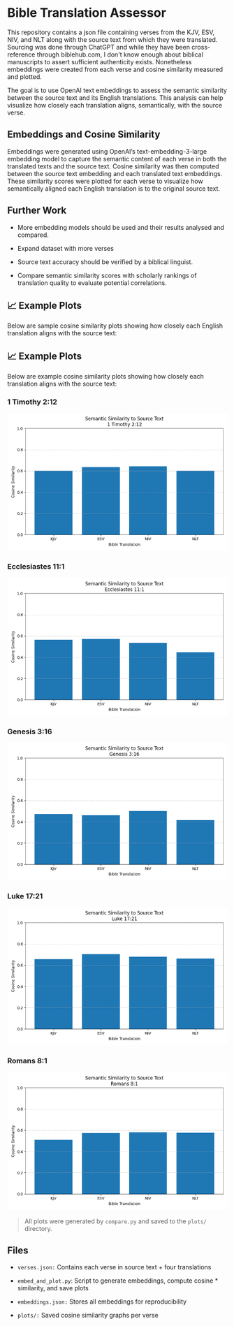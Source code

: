 # Bible Translation Assessor

This repository contains a json file containing verses from the KJV, ESV, NIV, and NLT along with the source text from which they were translated. Sourcing was done through ChatGPT and while they have been cross-reference through biblehub.com, I don't know enough about biblical manuscripts to assert sufficient authenticity exists. Nonetheless embeddings were created from each verse and cosine similarity measured and plotted. 

The goal is to use OpenAI text embeddings to assess the semantic similarity between the source text and its English translations. This analysis can help visualize how closely each translation aligns, semantically, with the source verse.

## Embeddings and Cosine Similarity 
Embeddings were generated using OpenAI’s text-embedding-3-large embedding model to capture the semantic content of each verse in both the translated texts and the source text. Cosine similarity was then computed between the source text embedding and each translated text embeddings. These similarity scores were plotted for each verse to visualize how semantically aligned each English translation is to the original source text.

## Further Work
* More embedding models should be used and their results analysed and compared. 

* Expand dataset with more verses 

* Source text accuracy should be verified by a biblical linguist. 

* Compare semantic similarity scores with scholarly rankings of translation quality to evaluate potential correlations.

## 📈 Example Plots

Below are sample cosine similarity plots showing how closely each English translation aligns with the source text:

## 📈 Example Plots

Below are example cosine similarity plots showing how closely each translation aligns with the source text:

### 1 Timothy 2:12  
![1 Timothy 2:12](plots/1_Timothy_2-12.png)

### Ecclesiastes 11:1  
![Ecclesiastes 11:1](plots/Ecclesiastes_11-1.png)

### Genesis 3:16  
![Genesis 3:16](plots/Genesis_3-16.png)

### Luke 17:21  
![Luke 17:21](plots/Luke_17-21.png)

### Romans 8:1  
![Romans 8:1](plots/Romans_8-1.png)

> All plots were generated by `compare.py` and saved to the `plots/` directory.


## Files
* `verses.json:` Contains each verse in source text + four translations

* `embed_and_plot.py`: Script to generate embeddings, compute cosine * similarity, and save plots

* `embeddings.json:` Stores all embeddings for reproducibility

* `plots/:` Saved cosine similarity graphs per verse